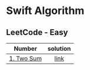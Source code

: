 # Swift Algorithm

## LeetCode - Easy

|Number|solution|
|:--:|:--:|
|[1. Two Sum](https://leetcode.com/problems/two-sum/)|[link]()|


